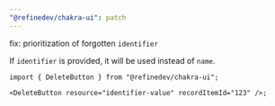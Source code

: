 ```yaml
---
"@refinedev/chakra-ui": patch
---
```


fix: prioritization of forgotten `identifier`

If `identifier` is provided, it will be used instead of `name`.

```tsx
import { DeleteButton } from "@refinedev/chakra-ui";

<DeleteButton resource="identifier-value" recordItemId="123" />;
```
